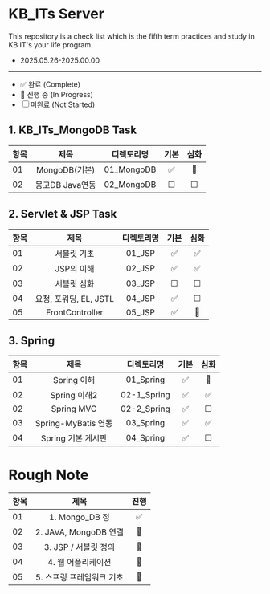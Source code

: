 # KB_ITs Server

This repository is a check list which is the fifth term practices and study in KB IT's your life program.
- 2025.05.26-2025.00.00
---
- ✅ 완료 (Complete)  
- 🔄 진행 중 (In Progress)  
- ☐ 미완료 (Not Started)  

## 1. KB_ITs_MongoDB Task
  
| 항목 |  제목  | 디렉토리명 | 기본 | 심화 |
|------|:----:|:----:|:----:|:----:|
| 01 |MongoDB(기본)| 01_MongoDB | ✅|🔄 |
| 02 |몽고DB Java연동| 02_MongoDB | ☐|☐ |



## 2. Servlet & JSP Task
| 항목 |  제목  | 디렉토리명 | 기본 | 심화 |
|------|:----:|:----:|:----:|:----:|
| 01 |서블릿 기초| 01_JSP | ✅|✅ |
| 02 |JSP의 이해| 02_JSP | ✅|✅ |
| 03 |서블릿 심화| 03_JSP | ☐|☐ |
| 04 |요청, 포워딩, EL, JSTL| 04_JSP | ✅|☐ |
| 05 |FrontController| 05_JSP | ✅|🔄 |


## 3. Spring
| 항목 |  제목  | 디렉토리명 | 기본 | 심화 |
|------|:----:|:----:|:----:|:----:|
| 01 | Spring 이해 | 01_Spring | ✅|🔄 |
| 02 | Spring 이해2 | 02-1_Spring | ✅|✅ |
| 02 | Spring MVC | 02-2_Spring | ✅|☐|
| 03 | Spring-MyBatis 연동 | 03_Spring | ✅|✅|
| 04 |Spring 기본 게시판 | 04_Spring | ✅|☐|


# Rough Note
| 항목 |  제목  | 진행 |
|------|:----:|:----:|
| 01 | 1. Mongo_DB 정 | ✅ |
| 02 | 2. JAVA, MongoDB 연결 | 🔄 |
| 03 | 3. JSP / 서블릿 정의 | 🔄 |
| 04 | 4. 웹 어플리케이션| 🔄 |
| 05 | 5. 스프링 프레임워크 기초| 🔄 |


